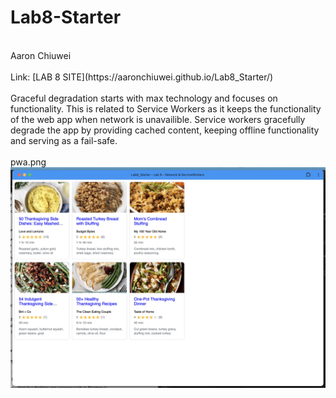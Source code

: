# Lab8-Starter
<br>
Aaron Chiuwei
<br>
<br>Link: [LAB 8 SITE](https://aaronchiuwei.github.io/Lab8_Starter/)
<br>
<br>Graceful degradation starts with max technology and focuses on functionality. This is related to Service Workers as it keeps the functionality of the web app when network is unavailible. Service workers gracefully degrade the app by providing cached content, keeping offline functionality and serving as a fail-safe.
<br>
<br>pwa.png
<img src="pwa.png" alt="PWA Screenshot" width="600">
